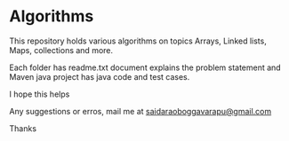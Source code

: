 # Algorithms
This repository holds various algorithms on topics Arrays, Linked lists, Maps, collections and more.

Each folder has readme.txt document explains the problem statement and Maven java project has java code and test cases.

I hope this helps

Any suggestions or erros, mail me at saidaraoboggavarapu@gmail.com

Thanks

